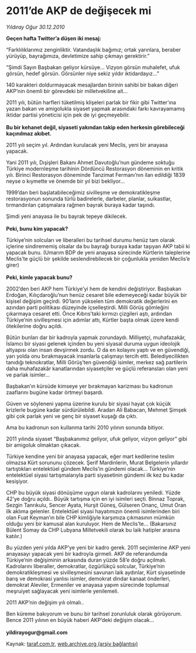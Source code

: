 # 2011’de AKP de değişecek mi

*Yıldıray Oğur 30.12.2010*

<div class="yazi"><p><strong>Geçen hafta Twitter’a düşen iki mesaj:</strong></p>
<p>“Farklılıklarımız zenginliktir. Vatandaşlık bağımız; ortak yarınlara, beraber yürüyüp, bayrağımıza, devletimize sahip çıkmayı gerektirir.”</p>
<p>“Şimdi Sayın Başbakan geliyor kürsüye... Vizyon görsün muhalefet, ufuk görsün, hedef görsün. Görsünler niye sekiz yıldır iktidardayız...”</p>
<p>140 karakteri doldurmayacak mesajlardan birinin sahibi bir bakan diğeri AKP’nin önemli bir görevdeki bir milletvekiline ait...</p>
<p>2011 yılı, bütün harfleri tüketilmiş klişeleri parlak bir fikir gibi Twitter’ına yazan bakan ve amigolukla siyaset yapmak arasındaki farkı kavrayamamış iktidar partisi yöneticisi için pek de iyi geçmeyebilir.<br/><br/><b>Bu bir kehanet değil, siyaseti yakından takip eden herkesin görebileceği kaçınılmaz akıbet.</b></p>
<p>2011 yılı seçim yıl. Ardından kurulacak yeni Meclis, yeni bir anayasa yapacak.</p>
<p>Yani 2011 yılı, Dışişleri Bakanı Ahmet Davutoğlu’nun gündeme soktuğu Türkiye modernleşme tarihinin Dördüncü Restorasyon döneminin en kritik yılı. Birinci Restorasyon döneminde Tanzimat Fermanı’nın ilan edildiği 1839 neyse o kıymette ve önemde bir yıl bizi bekliyor...</p>
<p>1999’dan beri başlatabileceğimiz sivilleşme ve demokratikleşme restorasyonun sonunda türlü badirelerle, darbeler, planlar, suikastlar, tırmandırılan çatışmalara rağmen bayrak buraya kadar taşındı.</p>
<p>Şimdi yeni anayasa ile bu bayrak tepeye dikilecek.<br/><br/><b>Peki, bunu kim yapacak? </b></p>
<p>Türkiye’nin solcuları ve liberalleri bu tarihsel durumu henüz tam olarak içlerine sindirememiş olsalar da bu bayrağı buraya kadar taşıyan AKP tabii ki yapacak bunu. (Umarım BDP de yeni anayasa sürecinde Kürtlerin taleplerine Meclis’te güçlü bir şekilde seslendirebilecek bir çoğunlukla yeniden Meclis’e girer)<br/><br/><b>Peki, kimle yapacak bunu?</b></p>
<p>2002’den beri AKP hem Türkiye’yi hem de kendini değiştiriyor. Başbakan Erdoğan, Kılıçdaroğlu’nun henüz cesaret bile edemeyeceği kadar büyük bir kişisel değişim geçirdi. 90’ların yükselen tüm demokratik değerlerini en azından parti politikası düzeyinde içselleştirdi. Milli Görüş gömleğini çıkarmaya cesaret etti. Önce Kıbrıs’taki kırmızı çizgileri aştı, ardından Türkiye’nin sivilleşmesi için adımlar attı, Kürtler başta olmak üzere kendi ötekilerine doğru açıldı.</p>
<p>Bütün bunları dar bir kadroyla yapmak zorundaydı. Milliyetçi, muhafazakâr, İslamcı bir siyasi gelenek içinden bu yeni siyasal duruma uygun ideolojik altyapısı olan insan devşirmek zordu. O da en kolayını yaptı ve en güvendiği, yarı yolda onu bırakmayacak insanlarla çalışmayı tercih etti. Belediyecilikten tanıdığı teknokratlar, Milli Görüş’ten güvendiği isimler, merkez sağ partilerin daha muhafazakâr kanatlarından siyasetçiler ve güçlü referansları olan yeni ve parlak isimler...</p>
<p>Başbakan’ın kürsüde kimseye yer bırakmayan karizması bu kadronun zaaflarını bugüne kadar örtmeyi başardı. </p>
<p>Güven ve söyleneni yapma üzerine kurulu bir siyasi hayat çok küçük krizlerle bugüne kadar sürdürülebildi. Aradan Ali Babacan, Mehmet Şimşek gibi çok parlak yeni ve genç bir siyaset kuşağı da çıktı.</p>
<p>Ama bu kadronun son kullanma tarihi 2010 yılının sonunda bitiyor.</p>
<p>2011 yılında siyaset “Başbakanımız geliyor, ufuk geliyor, vizyon geliyor” gibi bir amigoluk olmaktan çıkacak. </p>
<p>Türkiye kendine yeni bir anayasa yapacak, eğer mart kedilerine teslim olmazsa Kürt sorununu çözecek. Şerif Mardinlerin, Murat Belgelerin yıllardır tartıştıkları entelektüel gündem Meclis’in gündemi olacak... Türkiye’nin entelektüel siyasi tartışmalarıyla parti siyasetinin gündemi ilk kez bu kadar kesişiyor. </p>
<p>CHP bu büyük siyasi dönüşüme uygun olarak kadrolarını yeniledi. Yüzde 42’ye doğru açıldı.. Büyük tartışma için en iyi isimleri seçti. Binnaz Toprak, Sezgin Tanrıkulu, Sencer Ayata, Hurşit Güneş, Gülseren Onanç, Umut Oran ilk aklıma gelenler. Entelektüel siyasi hayatımızın önemli isimlerinden biri olan Fuat Keyman’ın bile CHP kimliğiyle karşımıza çıkmasının mümkün olduğu yeni bir kamusal alan kuruluyor. Hem de Meclis’te... (Bakarsınız Bülent Somay da CHP Lubyana Milletvekili olarak bu laik hatipler arasına katılır.)</p>
<p>Bu yüzden yeni yılda AKP’ye yeni bir kadro gerek. 2011 seçimlerine AKP yeni anayasayı yapacak yeni bir kadroyla girmeli. AKP de referandumda Türkiye’nin değişiminin arkasında duran yüzde 58’e doğru açılmalı. Kadrolarını liberaller, demokratlar, özgürlükçü solcular, Türkiye’nin demokratikleşmesi ve sivilleşmesini savunan laik aydınlar, Kürt siyasetinde barış ve demokrasi yanlısı isimler, demokrat dindar kanaat önderleri, demokrat Aleviler, Ermeniler ve anayasa yapım sürecinde toplumsal meşruiyet sağlayacak yeni isimlerle yenilemeli.</p>
<p>2011 AKP’nin değişim yılı olmalı..</p>
<p>Ben küreme bakıyorum ve bunu bir tarihsel zorunluluk olarak görüyorum. Bence 2011 yılının en büyük haberi AKP’deki değişim olacak...<br/><br/><b>yildirayogur@gmail.com</b><b> </b></p>
</div>

Kaynak: [taraf.com.tr](http://www.taraf.com.tr/yildiray-ogur/makale-2011-de-akp-de-degisecek-mi.htm), [web.archive.org (arşiv bağlantısı)](http://web.archive.org/web/20130709172326/http://www.taraf.com.tr/yildiray-ogur/makale-2011-de-akp-de-degisecek-mi.htm)
